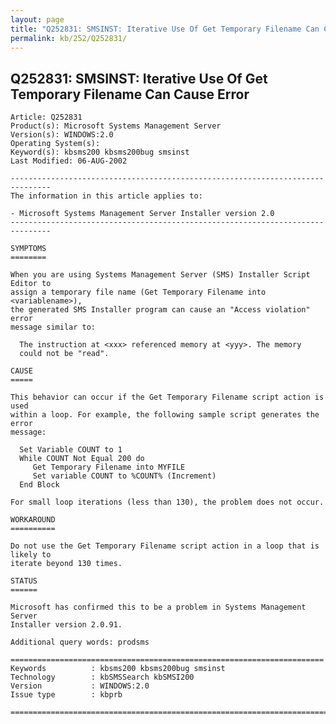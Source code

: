 ```yaml
---
layout: page
title: "Q252831: SMSINST: Iterative Use Of Get Temporary Filename Can Cause Error"
permalink: kb/252/Q252831/
---
```


## Q252831: SMSINST: Iterative Use Of Get Temporary Filename Can Cause Error

	Article: Q252831
	Product(s): Microsoft Systems Management Server
	Version(s): WINDOWS:2.0
	Operating System(s): 
	Keyword(s): kbsms200 kbsms200bug smsinst
	Last Modified: 06-AUG-2002
	
	-------------------------------------------------------------------------------
	The information in this article applies to:
	
	- Microsoft Systems Management Server Installer version 2.0 
	-------------------------------------------------------------------------------
	
	SYMPTOMS
	========
	
	When you are using Systems Management Server (SMS) Installer Script Editor to
	assign a temporary file name (Get Temporary Filename into <variablename>),
	the generated SMS Installer program can cause an "Access violation" error
	message similar to:
	
	  The instruction at <xxx> referenced memory at <yyy>. The memory
	  could not be "read".
	
	CAUSE
	=====
	
	This behavior can occur if the Get Temporary Filename script action is used
	within a loop. For example, the following sample script generates the error
	message:
	
	  Set Variable COUNT to 1
	  While COUNT Not Equal 200 do
	     Get Temporary Filename into MYFILE
	     Set variable COUNT to %COUNT% (Increment)
	  End Block
	
	For small loop iterations (less than 130), the problem does not occur.
	
	WORKAROUND
	==========
	
	Do not use the Get Temporary Filename script action in a loop that is likely to
	iterate beyond 130 times.
	
	STATUS
	======
	
	Microsoft has confirmed this to be a problem in Systems Management Server
	Installer version 2.0.91.
	
	Additional query words: prodsms
	
	======================================================================
	Keywords          : kbsms200 kbsms200bug smsinst 
	Technology        : kbSMSSearch kbSMSI200
	Version           : WINDOWS:2.0
	Issue type        : kbprb
	
	=============================================================================
	
